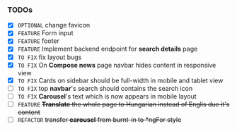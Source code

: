 ### TODOs

- [x] `OPTIONAL` change favicon
- [x] `FEATURE` Form input
- [x] `FEATURE` footer
- [x] `FEATURE` Implement backend endpoint for __search details__ page
- [x] `TO FIX` fix layout bugs 
- [x] `TO FIX` On __Compose news__ page navbar hides content in responsive view 
- [x] `TO FIX` Cards on sidebar should be full-width in mobile and tablet view
- [ ] `TO FIX` top __navbar__'s search should contains the search icon
- [ ] `TO FIX` __Carousel__'s text which is now appears in mobile layout
- [ ] `FEATURE` ~~__Translate__ the whole page to Hungarian instead of Englis due it's content~~
- [ ] `REFACTOR` ~~transfer __carousel__ from burnt-in to \*ngFor style~~
